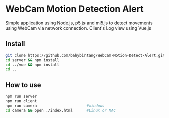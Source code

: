 # WebCam Motion Detection Alert
Simple application using Node.js, p5.js and ml5.js to detect movements using WebCam via network connection.
Client's Log view using Vue.js

## Install
```bash
git clone https://github.com/bahybintang/WebCam-Motion-Detect-Alert.git
cd server && npm install
cd ../vue && npm install
cd ..
```

## How to use
```bash
npm run server
npm run client
npm run camera                      #windows
cd camera && open ./index.html      #Linux or MAC
```